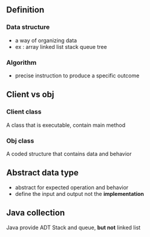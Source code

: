 ## Definition
### Data structure
- a way of organizing data
- ex : array linked list stack queue tree

### Algorithm
- precise instruction to produce a specific outcome 

## Client vs obj

### Client class
A class that is executable, contain main method

### Obj class
A coded structure that contains data and behavior
## Abstract data type
- abstract for expected operation and behavior
- define the input and output not the **implementation** 

## Java collection 

Java provide ADT Stack and queue, **but not** linked list